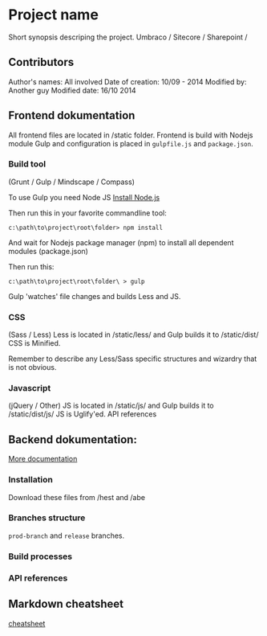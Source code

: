 # Project name

Short synopsis descriping the project.
Umbraco / Sitecore / Sharepoint / 



## Contributors

Author's names: All involved
Date of creation: 10/09 - 2014 
Modified by: Another guy
Modified date: 16/10 2014



## Frontend dokumentation

All frontend files are located in /static folder.
Frontend is build with Nodejs module Gulp and configuration is placed in `gulpfile.js` and `package.json`.

### Build tool
(Grunt / Gulp / Mindscape / Compass)

To use Gulp you need Node JS
[Install Node.js](http://nodejs.org "Node JS website")

Then run this in your favorite commandline tool:
```
c:\path\to\project\root\folder> npm install
```

And wait for Nodejs package manager (npm) to install all dependent modules (package.json)

Then run this:
```
c:\path\to\project\root\folder\ > gulp
```

Gulp 'watches' file changes and builds Less and JS.

### CSS
(Sass / Less)
Less is located in /static/less/ and Gulp builds it to /static/dist/
CSS is Minified.

Remember to describe any Less/Sass specific structures and wizardry that is not obvious.

### Javascript
(jQuery / Other)
JS is located in /static/js/ and Gulp builds it to /static/dist/js/
JS is Uglify'ed.
API references



## Backend dokumentation:

[More documentation](https://url/to/more/dokumentation/ "Full blown documenation")

### Installation
Download these files from /hest and /abe

### Branches structure
`prod-branch` and `release` branches.

### Build processes

### API references



## Markdown cheatsheet

[cheatsheet](https://github.com/adam-p/markdown-here/wiki/Markdown-Cheatsheet "Markdown cheatsheet")
